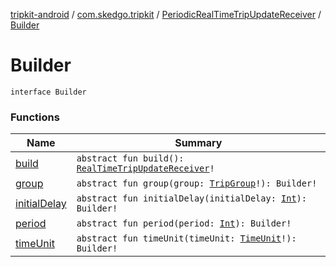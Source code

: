 [tripkit-android](../../../index.md) / [com.skedgo.tripkit](../../index.md) / [PeriodicRealTimeTripUpdateReceiver](../index.md) / [Builder](./index.md)

# Builder

`interface Builder`

### Functions

| Name | Summary |
|---|---|
| [build](build.md) | `abstract fun build(): `[`RealTimeTripUpdateReceiver`](../../-real-time-trip-update-receiver/index.md)`!` |
| [group](group.md) | `abstract fun group(group: `[`TripGroup`](../../../com.skedgo.tripkit.routing/-trip-group/index.md)`!): Builder!` |
| [initialDelay](initial-delay.md) | `abstract fun initialDelay(initialDelay: `[`Int`](https://kotlinlang.org/api/latest/jvm/stdlib/kotlin/-int/index.html)`): Builder!` |
| [period](period.md) | `abstract fun period(period: `[`Int`](https://kotlinlang.org/api/latest/jvm/stdlib/kotlin/-int/index.html)`): Builder!` |
| [timeUnit](time-unit.md) | `abstract fun timeUnit(timeUnit: `[`TimeUnit`](https://docs.oracle.com/javase/7/docs/api/java/util/concurrent/TimeUnit.html)`!): Builder!` |
